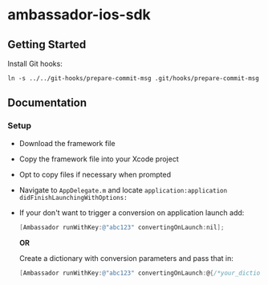# ambassador-ios-sdk

## Getting Started

Install Git hooks:

    ln -s ../../git-hooks/prepare-commit-msg .git/hooks/prepare-commit-msg

## Documentation

### Setup

* Download the framework file
* Copy the framework file into your Xcode project
* Opt to copy files if necessary when prompted
* Navigate to ```AppDelegate.m``` and locate ```application:application didFinishLaunchingWithOptions:```
* If your don't want to trigger a conversion on application launch add:
  ```objective-c
  [Ambassador runWithKey:@"abc123" convertingOnLaunch:nil];
  ```
  **OR**

  Create a dictionary with conversion parameters and pass that in:
  ```objective-c
  [Ambassador runWithKey:@"abc123" convertingOnLaunch:@{/*your_dictionary*/}];
  ```
